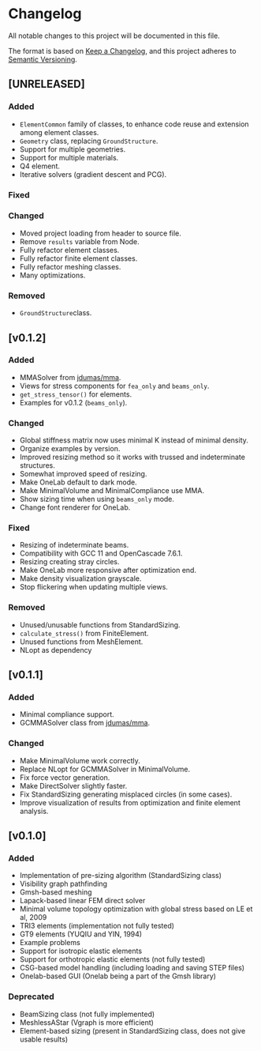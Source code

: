 # Changelog
All notable changes to this project will be documented in this file.

The format is based on [Keep a Changelog](https://keepachangelog.com/en/1.0.0/),
and this project adheres to [Semantic Versioning](https://semver.org/spec/v2.0.0.html).

## [UNRELEASED]
### Added
- `ElementCommon` family of classes, to enhance code reuse and extension among
  element classes.
- `Geometry` class, replacing `GroundStructure`.
- Support for multiple geometries.
- Support for multiple materials.
- Q4 element.
- Iterative solvers (gradient descent and PCG).

### Fixed

### Changed
- Moved project loading from header to source file.
- Remove `results` variable from Node.
- Fully refactor element classes.
- Fully refactor finite element classes.
- Fully refactor meshing classes.
- Many optimizations.

### Removed
- `GroundStructure`class.

## [v0.1.2]
### Added
- MMASolver from [jdumas/mma](https://github.com/jdumas/mma).
- Views for stress components for `fea_only` and `beams_only`.
- `get_stress_tensor()` for elements.
- Examples for v0.1.2 (`beams_only`).

### Changed
- Global stiffness matrix now uses minimal K instead of minimal density.
- Organize examples by version.
- Improved resizing method so it works with trussed and indeterminate structures.
- Somewhat improved speed of resizing.
- Make OneLab default to dark mode.
- Make MinimalVolume and MinimalCompliance use MMA.
- Show sizing time when using `beams_only` mode.
- Change font renderer for OneLab.

### Fixed
- Resizing of indeterminate beams.
- Compatibility with GCC 11 and OpenCascade 7.6.1.
- Resizing creating stray circles.
- Make OneLab more responsive after optimization end.
- Make density visualization grayscale.
- Stop flickering when updating multiple views.

### Removed
- Unused/unusable functions from StandardSizing.
- `calculate_stress()` from FiniteElement.
- Unused functions from MeshElement.
- NLopt as dependency

## [v0.1.1]
### Added
- Minimal compliance support.
- GCMMASolver class from [jdumas/mma](https://github.com/jdumas/mma).

### Changed
- Make MinimalVolume work correctly.
- Replace NLopt for GCMMASolver in MinimalVolume.
- Fix force vector generation.
- Make DirectSolver slightly faster.
- Fix StandardSizing generating misplaced circles (in some cases).
- Improve visualization of results from optimization and finite element analysis.

## [v0.1.0]
### Added
- Implementation of pre-sizing algorithm (StandardSizing class)
- Visibility graph pathfinding
- Gmsh-based meshing
- Lapack-based linear FEM direct solver
- Minimal volume topology optimization with global stress based on
LE et al, 2009
- TRI3 elements (implementation not fully tested)
- GT9 elements (YUQIU and YIN, 1994)
- Example problems
- Support for isotropic elastic elements
- Support for orthotropic elastic elements (not fully tested)
- CSG-based model handling (including loading and saving STEP files)
- Onelab-based GUI (Onelab being a part of the Gmsh library)

### Deprecated
- BeamSizing class (not fully implemented)
- MeshlessAStar (Vgraph is more efficient)
- Element-based sizing (present in StandardSizing class, does not give usable
results)
